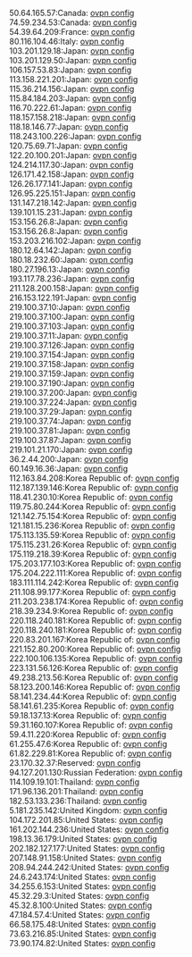 50.64.165.57:Canada: [ovpn config](vpn/50_64_165_57.ovpn)  
74.59.234.53:Canada: [ovpn config](vpn/74_59_234_53.ovpn)  
54.39.64.209:France: [ovpn config](vpn/54_39_64_209.ovpn)  
80.116.104.46:Italy: [ovpn config](vpn/80_116_104_46.ovpn)  
103.201.129.18:Japan: [ovpn config](vpn/103_201_129_18.ovpn)  
103.201.129.50:Japan: [ovpn config](vpn/103_201_129_50.ovpn)  
106.157.53.83:Japan: [ovpn config](vpn/106_157_53_83.ovpn)  
113.158.221.201:Japan: [ovpn config](vpn/113_158_221_201.ovpn)  
115.36.214.156:Japan: [ovpn config](vpn/115_36_214_156.ovpn)  
115.84.184.203:Japan: [ovpn config](vpn/115_84_184_203.ovpn)  
116.70.222.61:Japan: [ovpn config](vpn/116_70_222_61.ovpn)  
118.157.158.218:Japan: [ovpn config](vpn/118_157_158_218.ovpn)  
118.18.146.77:Japan: [ovpn config](vpn/118_18_146_77.ovpn)  
118.243.100.226:Japan: [ovpn config](vpn/118_243_100_226.ovpn)  
120.75.69.71:Japan: [ovpn config](vpn/120_75_69_71.ovpn)  
122.20.100.201:Japan: [ovpn config](vpn/122_20_100_201.ovpn)  
124.214.117.30:Japan: [ovpn config](vpn/124_214_117_30.ovpn)  
126.171.42.158:Japan: [ovpn config](vpn/126_171_42_158.ovpn)  
126.26.177.141:Japan: [ovpn config](vpn/126_26_177_141.ovpn)  
126.95.225.151:Japan: [ovpn config](vpn/126_95_225_151.ovpn)  
131.147.218.142:Japan: [ovpn config](vpn/131_147_218_142.ovpn)  
139.101.15.231:Japan: [ovpn config](vpn/139_101_15_231.ovpn)  
153.156.26.8:Japan: [ovpn config](vpn/153_156_26_8.ovpn)  
153.156.26.8:Japan: [ovpn config](vpn/153_156_26_8.ovpn)  
153.203.216.102:Japan: [ovpn config](vpn/153_203_216_102.ovpn)  
180.12.64.142:Japan: [ovpn config](vpn/180_12_64_142.ovpn)  
180.18.232.60:Japan: [ovpn config](vpn/180_18_232_60.ovpn)  
180.27.196.13:Japan: [ovpn config](vpn/180_27_196_13.ovpn)  
193.117.78.236:Japan: [ovpn config](vpn/193_117_78_236.ovpn)  
211.128.200.158:Japan: [ovpn config](vpn/211_128_200_158.ovpn)  
216.153.122.191:Japan: [ovpn config](vpn/216_153_122_191.ovpn)  
219.100.37.10:Japan: [ovpn config](vpn/219_100_37_10.ovpn)  
219.100.37.100:Japan: [ovpn config](vpn/219_100_37_100.ovpn)  
219.100.37.103:Japan: [ovpn config](vpn/219_100_37_103.ovpn)  
219.100.37.11:Japan: [ovpn config](vpn/219_100_37_11.ovpn)  
219.100.37.126:Japan: [ovpn config](vpn/219_100_37_126.ovpn)  
219.100.37.154:Japan: [ovpn config](vpn/219_100_37_154.ovpn)  
219.100.37.158:Japan: [ovpn config](vpn/219_100_37_158.ovpn)  
219.100.37.159:Japan: [ovpn config](vpn/219_100_37_159.ovpn)  
219.100.37.190:Japan: [ovpn config](vpn/219_100_37_190.ovpn)  
219.100.37.200:Japan: [ovpn config](vpn/219_100_37_200.ovpn)  
219.100.37.224:Japan: [ovpn config](vpn/219_100_37_224.ovpn)  
219.100.37.29:Japan: [ovpn config](vpn/219_100_37_29.ovpn)  
219.100.37.74:Japan: [ovpn config](vpn/219_100_37_74.ovpn)  
219.100.37.81:Japan: [ovpn config](vpn/219_100_37_81.ovpn)  
219.100.37.87:Japan: [ovpn config](vpn/219_100_37_87.ovpn)  
219.101.21.170:Japan: [ovpn config](vpn/219_101_21_170.ovpn)  
36.2.44.200:Japan: [ovpn config](vpn/36_2_44_200.ovpn)  
60.149.16.36:Japan: [ovpn config](vpn/60_149_16_36.ovpn)  
112.163.84.208:Korea Republic of: [ovpn config](vpn/112_163_84_208.ovpn)  
112.187.139.146:Korea Republic of: [ovpn config](vpn/112_187_139_146.ovpn)  
118.41.230.10:Korea Republic of: [ovpn config](vpn/118_41_230_10.ovpn)  
119.75.80.244:Korea Republic of: [ovpn config](vpn/119_75_80_244.ovpn)  
121.142.75.154:Korea Republic of: [ovpn config](vpn/121_142_75_154.ovpn)  
121.181.15.236:Korea Republic of: [ovpn config](vpn/121_181_15_236.ovpn)  
175.113.135.59:Korea Republic of: [ovpn config](vpn/175_113_135_59.ovpn)  
175.115.231.26:Korea Republic of: [ovpn config](vpn/175_115_231_26.ovpn)  
175.119.218.39:Korea Republic of: [ovpn config](vpn/175_119_218_39.ovpn)  
175.203.177.103:Korea Republic of: [ovpn config](vpn/175_203_177_103.ovpn)  
175.204.222.111:Korea Republic of: [ovpn config](vpn/175_204_222_111.ovpn)  
183.111.114.242:Korea Republic of: [ovpn config](vpn/183_111_114_242.ovpn)  
211.108.99.177:Korea Republic of: [ovpn config](vpn/211_108_99_177.ovpn)  
211.203.238.174:Korea Republic of: [ovpn config](vpn/211_203_238_174.ovpn)  
218.39.234.9:Korea Republic of: [ovpn config](vpn/218_39_234_9.ovpn)  
220.118.240.181:Korea Republic of: [ovpn config](vpn/220_118_240_181.ovpn)  
220.118.240.181:Korea Republic of: [ovpn config](vpn/220_118_240_181.ovpn)  
220.83.201.167:Korea Republic of: [ovpn config](vpn/220_83_201_167.ovpn)  
221.152.80.200:Korea Republic of: [ovpn config](vpn/221_152_80_200.ovpn)  
222.100.106.135:Korea Republic of: [ovpn config](vpn/222_100_106_135.ovpn)  
223.131.56.126:Korea Republic of: [ovpn config](vpn/223_131_56_126.ovpn)  
49.238.213.56:Korea Republic of: [ovpn config](vpn/49_238_213_56.ovpn)  
58.123.200.146:Korea Republic of: [ovpn config](vpn/58_123_200_146.ovpn)  
58.141.234.44:Korea Republic of: [ovpn config](vpn/58_141_234_44.ovpn)  
58.141.61.235:Korea Republic of: [ovpn config](vpn/58_141_61_235.ovpn)  
59.18.137.13:Korea Republic of: [ovpn config](vpn/59_18_137_13.ovpn)  
59.31.160.107:Korea Republic of: [ovpn config](vpn/59_31_160_107.ovpn)  
59.4.11.220:Korea Republic of: [ovpn config](vpn/59_4_11_220.ovpn)  
61.255.47.6:Korea Republic of: [ovpn config](vpn/61_255_47_6.ovpn)  
61.82.229.81:Korea Republic of: [ovpn config](vpn/61_82_229_81.ovpn)  
23.170.32.37:Reserved: [ovpn config](vpn/23_170_32_37.ovpn)  
94.127.201.130:Russian Federation: [ovpn config](vpn/94_127_201_130.ovpn)  
114.109.19.101:Thailand: [ovpn config](vpn/114_109_19_101.ovpn)  
171.96.136.201:Thailand: [ovpn config](vpn/171_96_136_201.ovpn)  
182.53.133.236:Thailand: [ovpn config](vpn/182_53_133_236.ovpn)  
5.181.235.142:United Kingdom: [ovpn config](vpn/5_181_235_142.ovpn)  
104.172.201.85:United States: [ovpn config](vpn/104_172_201_85.ovpn)  
161.202.144.236:United States: [ovpn config](vpn/161_202_144_236.ovpn)  
198.13.36.179:United States: [ovpn config](vpn/198_13_36_179.ovpn)  
202.182.127.177:United States: [ovpn config](vpn/202_182_127_177.ovpn)  
207.148.91.158:United States: [ovpn config](vpn/207_148_91_158.ovpn)  
208.94.244.242:United States: [ovpn config](vpn/208_94_244_242.ovpn)  
24.6.243.174:United States: [ovpn config](vpn/24_6_243_174.ovpn)  
34.255.6.153:United States: [ovpn config](vpn/34_255_6_153.ovpn)  
45.32.29.3:United States: [ovpn config](vpn/45_32_29_3.ovpn)  
45.32.8.100:United States: [ovpn config](vpn/45_32_8_100.ovpn)  
47.184.57.4:United States: [ovpn config](vpn/47_184_57_4.ovpn)  
66.58.175.48:United States: [ovpn config](vpn/66_58_175_48.ovpn)  
73.63.216.85:United States: [ovpn config](vpn/73_63_216_85.ovpn)  
73.90.174.82:United States: [ovpn config](vpn/73_90_174_82.ovpn)  
